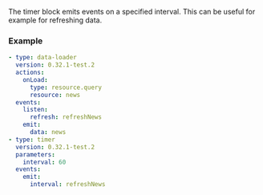 The timer block emits events on a specified interval. This can be useful for example for refreshing
data.

### Example

```yaml
- type: data-loader
  version: 0.32.1-test.2
  actions:
    onLoad:
      type: resource.query
      resource: news
  events:
    listen:
      refresh: refreshNews
    emit:
      data: news
- type: timer
  version: 0.32.1-test.2
  parameters:
    interval: 60
  events:
    emit:
      interval: refreshNews
```
